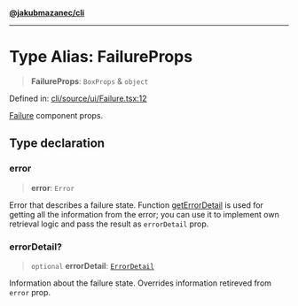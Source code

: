 [**@jakubmazanec/cli**](../README.md)

---

# Type Alias: FailureProps

> **FailureProps**: `BoxProps` & `object`

Defined in:
[cli/source/ui/Failure.tsx:12](https://github.com/jakubmazanec/tools/blob/f779e75b9ef98389e12e52575295bd1ef364daca/packages/cli/source/ui/Failure.tsx#L12)

[Failure](../functions/Failure.md) component props.

## Type declaration

### error

> **error**: `Error`

Error that describes a failure state. Function [getErrorDetail](../functions/getErrorDetail.md) is
used for getting all the information from the error; you can use it to implement own retrieval logic
and pass the result as `errorDetail` prop.

### errorDetail?

> `optional` **errorDetail**: [`ErrorDetail`](ErrorDetail.md)

Information about the failure state. Overrides information retireved from `error` prop.
